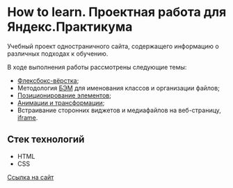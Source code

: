 # How to learn. Проектная работа для Яндекс.Практикума

Учебный проект одностраничного сайта, содержащего информацию о различных подходах к обучению.

В ходе выполнения работы рассмотрены следующие темы:

* [Флексбокс-вёрстка](https://www.w3.org/TR/css-flexbox-1/);
* Методология [БЭМ](https://ru.bem.info/methodology/key-concepts/) для именования классов и организации файлов;
* [Позиционирование элементов](https://www.w3.org/TR/css-position/);
* [Анимации и трансформации](https://developer.mozilla.org/ru/docs/web/css/css_animations/using_css_animations);
* Встраивание сторонних виджетов и медиафайлов на веб-страницу, [iframe](https://html.spec.whatwg.org/multipage/iframe-embed-object.html#the-iframe-element).

## Стек технологий

* HTML
* CSS

[Ссылка на сайт](https://frontend-developer-ya-practicum.github.io/how-to-learn/)

